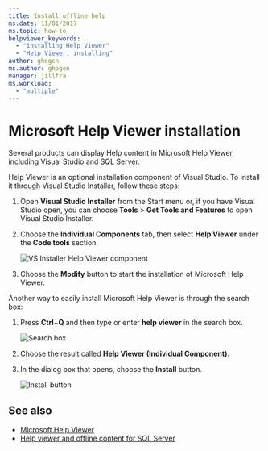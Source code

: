 ```yaml
---
title: Install offline help
ms.date: 11/01/2017
ms.topic: how-to
helpviewer_keywords:
  - "installing Help Viewer"
  - "Help Viewer, installing"
author: ghogen
ms.author: ghogen
manager: jillfra
ms.workload:
  - "multiple"
---
```

# Microsoft Help Viewer installation

Several products can display Help content in Microsoft Help Viewer, including Visual Studio and SQL Server.

Help Viewer is an optional installation component of Visual Studio. To install it through Visual Studio Installer, follow these steps:

1. Open **Visual Studio Installer** from the Start menu or, if you have Visual Studio open, you can choose **Tools** > **Get Tools and Features** to open Visual Studio Installer.

1. Choose the **Individual Components** tab, then select **Help Viewer** under the **Code tools** section.

   ![VS Installer Help Viewer component](media/installation/vs-installer.png)

1. Choose the **Modify** button to start the installation of Microsoft Help Viewer.

Another way to easily install Microsoft Help Viewer is through the search box:

1. Press **Ctrl**+**Q** and then type or enter **help viewer** in the search box.

   ![Search box](media/installation/quick-launch.png)

1. Choose the result called **Help Viewer (Individual Component)**.

1. In the dialog box that opens, choose the **Install** button.

   ![Install button](media/installation/install.png)

## See also

- [Microsoft Help Viewer](../help-viewer/overview.md)
- [Help viewer and offline content for SQL Server](/sql/sql-server/sql-server-help-installation)
